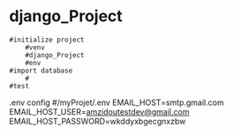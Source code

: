# django_Project
    #initialize project
        #venv
        #django_Project
        #env
    #import database
        #
    #test

.env config
#/myProjet/.env
EMAIL_HOST=smtp.gmail.com
EMAIL_HOST_USER=amzidoutestdev@gmail.com
EMAIL_HOST_PASSWORD=wkddyxbgecgnxzbw
